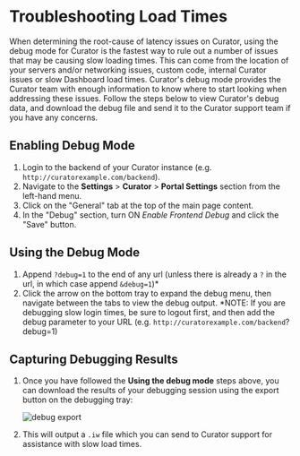 # Troubleshooting Load Times

When determining the root-cause of latency issues on Curator, using the debug mode for Curator is the fastest
way to rule out a number of issues that may be causing slow loading times.  This can come from the location
of your servers and/or networking issues, custom code, internal Curator issues or slow Dashboard load times.
Curator's debug mode provides the Curator team with enough information to know where to start looking when
addressing these issues.  Follow the steps below to view Curator's debug data, and download the debug file
and send it to the Curator support team if you have any concerns.

## Enabling Debug Mode

1. Login to the backend of your Curator instance (e.g. `http://curatorexample.com/backend`).
2. Navigate to the **Settings** > **Curator** > **Portal Settings** section from the left-hand menu.
3. Click on the "General" tab at the top of the main page content.
4. In the "Debug" section, turn ON *Enable Frontend Debug* and click the "Save" button.

## Using the Debug Mode

1. Append `?debug=1` to the end of any url (unless there is already a `?` in the url, in which case append `&debug=1`)*
2. Click the arrow on the bottom tray to expand the debug menu, then navigate between the tabs to view the debug output.
*NOTE: If you are debugging slow login times, be sure to logout first, and then add the debug parameter to
your URL (e.g. `http://curatorexample.com/backend`?debug=1)

## Capturing Debugging Results

1. Once you have followed the **Using the debug mode** steps above, you can download the results of your
debugging session using the export button on the debugging tray:

    ![debug export](https://curator.interworks.com/file/screenshot-2023-03-23-at-32353-pm)

2. This will output a `.iw` file which you can send to Curator support for assistance with slow load times.

